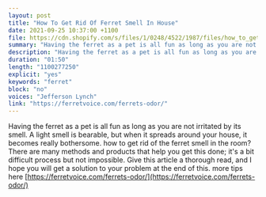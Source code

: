 ```yaml
---
layout: post
title: "How To Get Rid Of Ferret Smell In House"
date: 2021-09-25 10:37:00 +1100
file: https://cdn.shopify.com/s/files/1/0248/4522/1987/files/how_to_get_rid_of_ferret_smell_in_house.mp3?v=1632527055
summary: "Having the ferret as a pet is all fun as long as you are not irritated by its smell. A light smell is bearable, but when it spreads around your house, it becomes really bothersome. how to get rid of the ferret smell in the room? There are many methods and products that help you get this done; it's a bit difficult process but not impossible. Give this article a thorough read, and I hope you will get a solution to your problem at the end of this. "
description: "Having the ferret as a pet is all fun as long as you are not irritated by its smell. A light smell is bearable, but when it spreads around your house, it becomes really bothersome. how to get rid of the ferret smell in the room? There are many methods and products that help you get this done; it's a bit difficult process but not impossible. Give this article a thorough read, and I hope you will get a solution to your problem at the end of this. <a href='https://ferretvoice.com/ferrets-odor/'>more tips here</a>"
duration: "01:50" 
length: "1100277250"
explicit: "yes" 
keywords: "ferret"
block: "no" 
voices: "Jefferson Lynch"
link: "https://ferretvoice.com/ferrets-odor/"
---
```


Having the ferret as a pet is all fun as long as you are not irritated by its smell. A light smell is bearable, but when it spreads around your house, it becomes really bothersome. how to get rid of the ferret smell in the room? There are many methods and products that help you get this done; it's a bit difficult process but not impossible. Give this article a thorough read, and I hope you will get a solution to your problem at the end of this. more tips here  [https://ferretvoice.com/ferrets-odor/](https://ferretvoice.com/ferrets-odor/)

